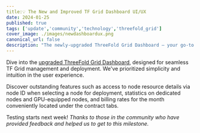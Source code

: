 ```yaml
---
title:💡 The New and Improved TF Grid Dashboard UI/UX
date: 2024-01-25
published: true
tags: ['update','community','technology','threefold_grid']
cover_image: ./images/newdashboardux.png
canonical_url: false
description: "The newly-upgraded ThreeFold Grid Dashboard – your go-to platform for managing and deploying on the TF Grid."
---
```


Dive into the [upgraded ThreeFold Grid Dashboard](https://forum.threefold.io/t/the-new-and-improved-tf-grid-dashboard-ui-ux/4202), designed for seamless TF Grid management and deployment. We've prioritized simplicity and intuition in the user experience. 

Discover outstanding features such as access to node resource details via node ID when selecting a node for deployment, statistics on dedicated nodes and GPU-equipped nodes, and billing rates for the month conveniently located under the contract tabs.

Testing starts next week! *Thanks to those in the community who have provided feedback and helped us to get to this milestone.*